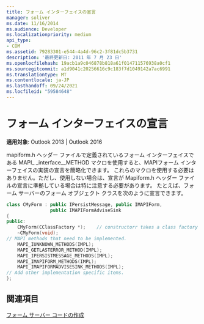 ```yaml
---
title: フォーム インターフェイスの宣言
manager: soliver
ms.date: 11/16/2014
ms.audience: Developer
ms.localizationpriority: medium
api_type:
- COM
ms.assetid: 79283301-e544-4a4d-96c2-3f81dc5b3731
description: '最終更新日: 2011 年 7 月 23 日'
ms.openlocfilehash: 19acb1a9c046878b818a61f014711576938a0cf1
ms.sourcegitcommit: a1d9041c20256616c9c183f7d1049142a7ac6991
ms.translationtype: MT
ms.contentlocale: ja-JP
ms.lasthandoff: 09/24/2021
ms.locfileid: "59584648"
---
```

# <a name="declaring-form-interfaces"></a>フォーム インターフェイスの宣言

  
  
**適用対象**: Outlook 2013 | Outlook 2016 
  
mapiform.h ヘッダー ファイルで定義されているフォーム インターフェイスである MAPI_ _interface__METHOD マクロを使用すると、MAPIフォーム インターフェイスの実装の宣言を簡略化できます。 これらのマクロを使用する必要はありません。ただし、使用しない場合は、宣言が Mapiform.h ヘッダー ファイルの宣言に準拠している場合は特に注意する必要があります。 たとえば、フォーム サーバーのフォーム オブジェクト クラスを次のように宣言できます。 
  
```cpp
class CMyForm : public IPersistMessage, public IMAPIForm,
                public IMAPIFormAdviseSink
{
public:
    CMyForm(CClassFactory *);    // constructorr takes a class factory object
    ~CMyForm(void);
// MAPI methods that need to be implemented.
    MAPI_IUNKNOWN_METHODS(IMPL);
    MAPI_GETLASTERROR_METHOD(IMPL);
    MAPI_IPERSISTMESSAGE_METHODS(IMPL);
    MAPI_IMAPIFORM_METHODS(IMPL);
    MAPI_IMAPIFORMADVISESINK_METHODS(IMPL);
// Add other implementation specific items.
};

```

## <a name="see-also"></a>関連項目



[フォーム サーバー コードの作成](writing-form-server-code.md)

